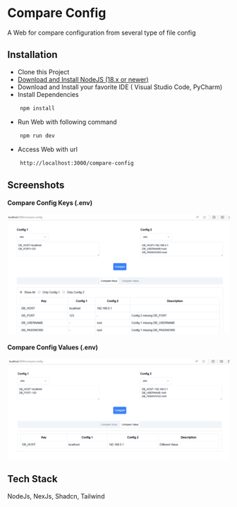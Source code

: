 
# Compare Config

A Web for compare configuration from several type of file config


## Installation

- Clone this Project
- [Download and Install NodeJS (18.x or newer) ](https://dev.to/brunohafonso/how-to-install-nodejs-secrets-and-best-practices-for-every-platform-revealed-31di)
- Download and Install your favorite IDE ( Visual Studio Code, PyCharm)
- Install Dependencies
```bash
    npm install
```
- Run Web with following command
```bash
    npm run dev   
```

- Access Web with url
```bash
    http://localhost:3000/compare-config
```

## Screenshots

#### Compare Config Keys (.env)

![App Screenshot](/screenshots/compare_config_env_keys.png)

#### Compare Config Values (.env)

![App Screenshot](/screenshots/compare_config_env_values.png)
## Tech Stack

NodeJs, NexJs, Shadcn, Tailwind